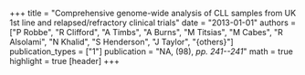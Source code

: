 +++
title = "Comprehensive genome-wide analysis of CLL samples from UK 1st line and relapsed/refractory clinical trials"
date = "2013-01-01"
authors = ["P Robbe", "R Clifford", "A Timbs", "A Burns", "M Titsias", "M Cabes", "R Alsolami", "N Khalid", "S Henderson", "J Taylor", "{others}"]
publication_types = ["1"]
publication = "NA, (98), _pp. 241--241_"
math = true
highlight = true
[header]
+++
